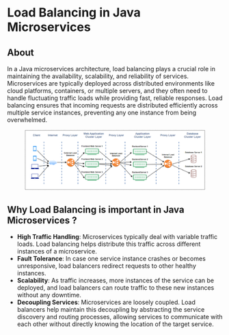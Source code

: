 # Load Balancing in Java Microservices

## About

In a Java microservices architecture, load balancing plays a crucial role in maintaining the availability, scalability, and reliability of services. Microservices are typically deployed across distributed environments like cloud platforms, containers, or multiple servers, and they often need to handle fluctuating traffic loads while providing fast, reliable responses. Load balancing ensures that incoming requests are distributed efficiently across multiple service instances, preventing any one instance from being overwhelmed.

<figure><img src="../../../.gitbook/assets/image (1).png" alt=""><figcaption></figcaption></figure>

## **Why Load Balancing is important in Java Microservices ?**

* **High Traffic Handling**: Microservices typically deal with variable traffic loads. Load balancing helps distribute this traffic across different instances of a microservice.
* **Fault Tolerance**: In case one service instance crashes or becomes unresponsive, load balancers redirect requests to other healthy instances.
* **Scalability**: As traffic increases, more instances of the service can be deployed, and load balancers can route traffic to these new instances without any downtime.
* **Decoupling Services**: Microservices are loosely coupled. Load balancers help maintain this decoupling by abstracting the service discovery and routing processes, allowing services to communicate with each other without directly knowing the location of the target service.
